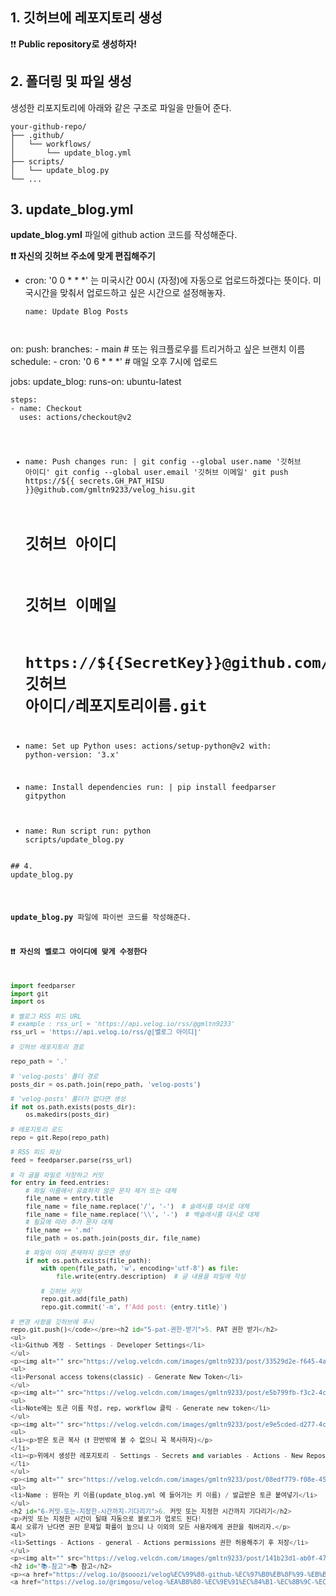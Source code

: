<h2 id="1-깃허브에-레포지토리-생성">1. 깃허브에 레포지토리 생성</h2>
<p>❗❗ <strong>Public repository로 생성하자!</strong></p>
<h2 id="2-폴더링-및-파일-생성">2. 폴더링 및 파일 생성</h2>
<p>생성한 리포지토리에 아래와 같은 구조로 파일을 만들어 준다.</p>
<pre><code>your-github-repo/
├── .github/
│   └── workflows/
│       └── update_blog.yml
├── scripts/
│   └── update_blog.py
└── ...</code></pre><h2 id="3-update_blogyml">3. update_blog.yml</h2>
<p><strong>update_blog.yml</strong> 파일에 github action 코드를 작성해준다.</p>
<p><strong>❗❗ 자신의 깃허브 주소에 맞게 편집해주기</strong></p>
<ul>
<li>cron: '0 0 * * *' 는 미국시간 00시 (자정)에 자동으로 업로드하겠다는 뜻이다.
미국시간을 맞춰서 업로드하고 싶은 시간으로 설정해놓자.<pre><code class="language-yml">name: Update Blog Posts

</code></pre>
</li>
</ul>
<p>on:
  push:
      branches:
        - main  # 또는 워크플로우를 트리거하고 싶은 브랜치 이름
  schedule:
    - cron: '0 6 * * *'  # 매일 오후 7시에 업로드</p>
<p>jobs:
  update_blog:
    runs-on: ubuntu-latest</p>
<pre><code>steps:
- name: Checkout
  uses: actions/checkout@v2

- name: Push changes
  run: |
    git config --global user.name '깃허브 아이디'
    git config --global user.email '깃허브 이메일'
    git push https://${{ secrets.GH_PAT_HISU }}@github.com/gmltn9233/velog_hisu.git 

    # 깃허브 아이디
    # 깃허브 이메일
    # https://${{SecretKey}}@github.com/깃허브 아이디/레포지토리이름.git

- name: Set up Python
  uses: actions/setup-python@v2
  with:
    python-version: '3.x'

- name: Install dependencies
  run: |
    pip install feedparser gitpython

- name: Run script
  run: python scripts/update_blog.py</code></pre><pre><code>## 4. update_blog.py

**update_blog.py** 파일에 파이썬 코드를 작성해준다.

**❗❗ 자신의 벨로그 아이디에 맞게 수정한다** 
```python
import feedparser
import git
import os

# 벨로그 RSS 피드 URL
# example : rss_url = 'https://api.velog.io/rss/@gmltn9233'
rss_url = 'https://api.velog.io/rss/@[벨로그 아이디]'

# 깃허브 레포지토리 경로

repo_path = '.'

# 'velog-posts' 폴더 경로
posts_dir = os.path.join(repo_path, 'velog-posts')

# 'velog-posts' 폴더가 없다면 생성
if not os.path.exists(posts_dir):
    os.makedirs(posts_dir)

# 레포지토리 로드
repo = git.Repo(repo_path)

# RSS 피드 파싱
feed = feedparser.parse(rss_url)

# 각 글을 파일로 저장하고 커밋
for entry in feed.entries:
    # 파일 이름에서 유효하지 않은 문자 제거 또는 대체
    file_name = entry.title
    file_name = file_name.replace('/', '-')  # 슬래시를 대시로 대체
    file_name = file_name.replace('\\', '-')  # 백슬래시를 대시로 대체
    # 필요에 따라 추가 문자 대체
    file_name += '.md'
    file_path = os.path.join(posts_dir, file_name)

    # 파일이 이미 존재하지 않으면 생성
    if not os.path.exists(file_path):
        with open(file_path, 'w', encoding='utf-8') as file:
            file.write(entry.description)  # 글 내용을 파일에 작성

        # 깃허브 커밋
        repo.git.add(file_path)
        repo.git.commit('-m', f'Add post: {entry.title}')

# 변경 사항을 깃허브에 푸시
repo.git.push()</code></pre><h2 id="5-pat-권한-받기">5. PAT 권한 받기</h2>
<ul>
<li>Github 계정 - Settings - Developer Settings</li>
</ul>
<p><img alt="" src="https://velog.velcdn.com/images/gmltn9233/post/33529d2e-f645-4a9b-9e0e-dcf044db9a8b/image.png" /></p>
<ul>
<li>Personal access tokens(classic) - Generate New Token</li>
</ul>
<p><img alt="" src="https://velog.velcdn.com/images/gmltn9233/post/e5b799fb-f3c2-4c19-82a6-faea29287d3b/image.png" /></p>
<ul>
<li>Note에는 토큰 이름 작성, rep, workflow 클릭 - Generate new token</li>
</ul>
<p><img alt="" src="https://velog.velcdn.com/images/gmltn9233/post/e9e5cded-d277-4c42-9684-b711b9324a7e/image.png" /></p>
<ul>
<li><p>받은 토큰 복사 (❗ 한번밖에 볼 수 없으니 꼭 복사하자)</p>
</li>
<li><p>위에서 생성한 레포지토리 - Settings - Secrets and variables - Actions - New Repository Secret</p>
</li>
</ul>
<p><img alt="" src="https://velog.velcdn.com/images/gmltn9233/post/08edf779-f08e-45fb-beea-dccaeb69c8fe/image.png" /></p>
<ul>
<li>Name : 원하는 키 이름(update_blog.yml 에 들어가는 키 이름) / 발급받은 토큰 붙여넣기</li>
</ul>
<h2 id="6-커밋-또는-지정한-시간까지-기다리기">6. 커밋 또는 지정한 시간까지 기다리기</h2>
<p>커밋 또는 지정한 시간이 될때 자동으로 블로그가 업로드 된다!
혹시 오류가 난다면 권한 문제일 확률이 높으니 나 이외의 모든 사용자에게 권한을 줘버리자.</p>
<ul>
<li>Settings - Actions - general - Actions permissions 권한 허용해주기 후 저장</li>
</ul>
<p><img alt="" src="https://velog.velcdn.com/images/gmltn9233/post/141b23d1-ab0f-47ea-abb9-c9b86c6b3b61/image.png" /></p>
<h2 id="📚-참고">📚 참고</h2>
<p><a href="https://velog.io/@sooozi/velog%EC%99%80-github-%EC%97%B0%EB%8F%99-%EB%B2%A8%EB%A1%9C%EA%B7%B8-%EA%B8%80%EC%93%B0%EA%B3%A0-%EC%9E%94%EB%94%94%EC%8B%AC%EA%B8%B0">https://velog.io/@sooozi/velog와-github-연동-벨로그-글쓰고-잔디심기</a>
<a href="https://velog.io/@rimgosu/velog-%EA%B8%80-%EC%9E%91%EC%84%B1-%EC%8B%9C-%EC%9E%90%EB%8F%99%EC%9C%BC%EB%A1%9C-github%EC%97%90-%EC%BB%A4%EB%B0%8B%ED%95%98%EA%B8%B0">https://velog.io/@rimgosu/velog-글-작성-시-자동으로-github에-커밋하기</a></p>